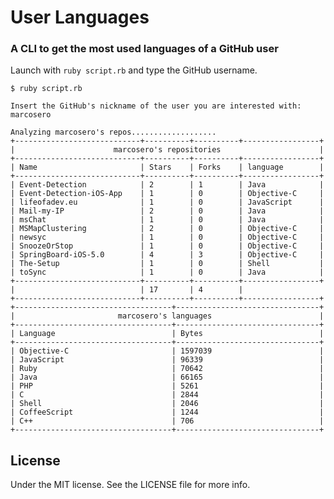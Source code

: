 # User Languages
### A CLI to get the most used languages of a GitHub user

Launch with `ruby script.rb` and type the GitHub username.
    
    $ ruby script.rb
    
    Insert the GitHub's nickname of the user you are interested with:
    marcosero

    Analyzing marcosero's repos...................
	+----------------------------+----------+----------+-----------------+
	|                      marcosero's repositories                      |
	+----------------------------+----------+----------+-----------------+
	| Name                       | Stars    | Forks    | language        |
	+----------------------------+----------+----------+-----------------+
	| Event-Detection            | 2        | 1        | Java            |
	| Event-Detection-iOS-App    | 1        | 0        | Objective-C     |
	| lifeofadev.eu              | 1        | 0        | JavaScript      |
	| Mail-my-IP                 | 2        | 0        | Java            |
	| msChat                     | 1        | 0        | Java            |
	| MSMapClustering            | 2        | 0        | Objective-C     |
	| newsyc                     | 1        | 0        | Objective-C     |
	| SnoozeOrStop               | 1        | 0        | Objective-C     |
	| SpringBoard-iOS-5.0        | 4        | 3        | Objective-C     |
	| The-Setup                  | 1        | 0        | Shell           |
	| toSync                     | 1        | 0        | Java            |
	+----------------------------+----------+----------+-----------------+
	|                            | 17       | 4        |
	+----------------------------+----------+----------+-----------------+
	+-----------------------------------+--------------------------------+
	|                       marcosero's languages                        |
	+-----------------------------------+--------------------------------+
	| Language                          | Bytes                          |
	+-----------------------------------+--------------------------------+
	| Objective-C                       | 1597039                        |
	| JavaScript                        | 96339                          |
	| Ruby                              | 70642                          |
	| Java                              | 66165                          |
	| PHP                               | 5261                           |
	| C                                 | 2844                           |
	| Shell                             | 2046                           |
	| CoffeeScript                      | 1244                           |
	| C++                               | 706                            |
	+-----------------------------------+--------------------------------+

## License

Under the MIT license. See the LICENSE file for more info.
